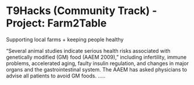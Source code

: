 # T9Hacks (Community Track) - Project: Farm2Table

Supporting local farms + keeping people healthy

“Several animal studies indicate serious health risks associated with genetically modified (GM) food (AAEM 2009),” including infertility, immune problems, accelerated aging, faulty insulin regulation, and changes in major organs and the gastrointestinal system. The AAEM has asked physicians to advise all patients to avoid GM foods. 
.....
